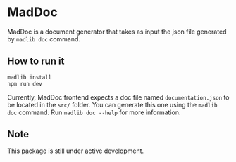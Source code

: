 # MadDoc
MadDoc is a document generator that takes as input the json file generated by `madlib doc` command.

## How to run it
```bash
madlib install
npm run dev
```
Currently, MadDoc frontend expects a doc file named `documentation.json` to be located in the `src/` folder. You can generate this one using the `madlib doc` command. Run `madlib doc --help` for more information.

## Note
This package is still under active development.

